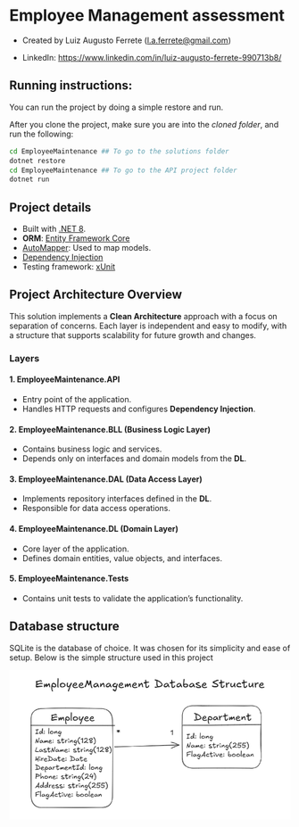 # Employee Management assessment

- Created by Luiz Augusto Ferrete (l.a.ferrete@gmail.com)

- LinkedIn: https://www.linkedin.com/in/luiz-augusto-ferrete-990713b8/

## Running instructions:
You can run the project by doing a simple restore and run.

After you clone the project, make sure you are into the *cloned folder*, and run the following:

```bash
cd EmployeeMaintenance ## To go to the solutions folder
dotnet restore
cd EmployeeMaintenance ## To go to the API project folder
dotnet run
```

## Project details

   - Built with [.NET 8](https://dotnet.microsoft.com/pt-br/download/dotnet/8.0).
   - **ORM**: [Entity Framework Core](https://learn.microsoft.com/en-us/ef/core/)
   - [AutoMapper](https://automapper.org/): Used to map models.
   - [Dependency Injection](https://learn.microsoft.com/en-us/dotnet/core/extensions/dependency-injection)
   - Testing framework: [xUnit](https://xunit.net/)

## Project Architecture Overview

This solution implements a **Clean Architecture** approach with a focus on separation of concerns. Each layer is independent and easy to modify, with a structure that supports scalability for future growth and changes.

### Layers

#### 1. **EmployeeMaintenance.API**
   - Entry point of the application.
   - Handles HTTP requests and configures **Dependency Injection**.

#### 2. **EmployeeMaintenance.BLL (Business Logic Layer)**
   - Contains business logic and services.
   - Depends only on interfaces and domain models from the **DL**.

#### 3. **EmployeeMaintenance.DAL (Data Access Layer)**
   - Implements repository interfaces defined in the **DL**.
   - Responsible for data access operations.

#### 4. **EmployeeMaintenance.DL (Domain Layer)**
   - Core layer of the application.
   - Defines domain entities, value objects, and interfaces.

#### 5. **EmployeeMaintenance.Tests**
   - Contains unit tests to validate the application’s functionality.

## Database structure

SQLite is the database of choice. It was chosen for its simplicity and ease of setup. Below is the simple structure used in this project

![Employee Maintenance Screenshot](db-structure.png "Employee Maintenance App")

